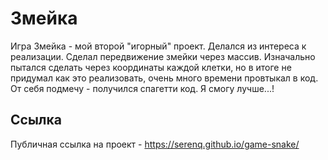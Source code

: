 # Змейка
Игра Змейка - мой второй "игорный" проект. Делался из интереса к реализации. Сделал передвижение змейки через массив. Изначально пытался сделать через координаты каждой клетки, но в итоге не придумал как это реализовать, очень много времени провтыкал в код. От себя подмечу - получился спагетти код. Я смогу лучше...!

## Ссылка
Публичная ссылка на проект - https://serenq.github.io/game-snake/
